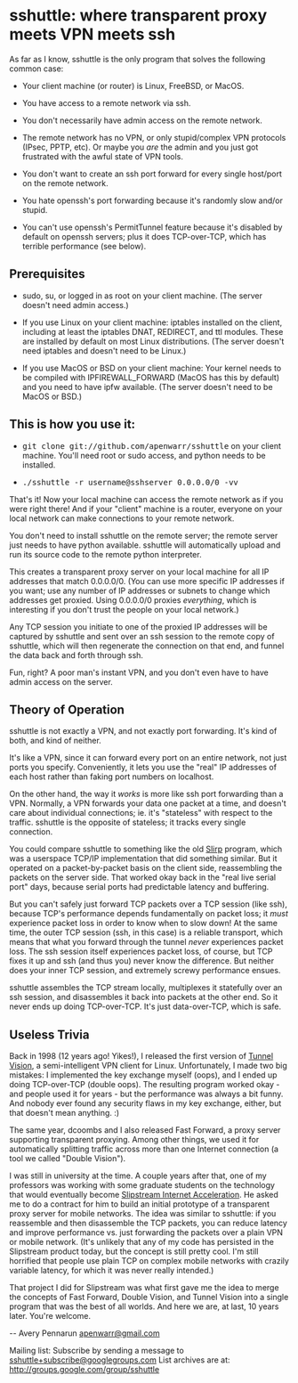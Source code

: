 sshuttle: where transparent proxy meets VPN meets ssh
=====================================================

As far as I know, sshuttle is the only program that solves the following
common case:

 - Your client machine (or router) is Linux, FreeBSD, or MacOS.

 - You have access to a remote network via ssh.

 - You don't necessarily have admin access on the remote network.

 - The remote network has no VPN, or only stupid/complex VPN
    protocols (IPsec, PPTP, etc). Or maybe you <i>are</i> the
    admin and you just got frustrated with the awful state of
    VPN tools.

 - You don't want to create an ssh port forward for every
    single host/port on the remote network.

 - You hate openssh's port forwarding because it's randomly
    slow and/or stupid.
 
 - You can't use openssh's PermitTunnel feature because
    it's disabled by default on openssh servers; plus it does
    TCP-over-TCP, which has terrible performance (see below).
    

Prerequisites
-------------

 - sudo, su, or logged in as root on your client machine.
   (The server doesn't need admin access.)
   
 - If you use Linux on your client machine:
   iptables installed on the client, including at
   least the iptables DNAT, REDIRECT, and ttl modules. 
   These are installed by default on most Linux distributions. 
   (The server doesn't need iptables and doesn't need to be
   Linux.)
   
 - If you use MacOS or BSD on your client machine:
   Your kernel needs to be compiled with IPFIREWALL_FORWARD
   (MacOS has this by default) and you need to have ipfw
   available. (The server doesn't need to be MacOS or BSD.)


This is how you use it:
-----------------------

 - <tt>git clone git://github.com/apenwarr/sshuttle</tt>
    on your client machine. You'll need root or sudo
    access, and python needs to be installed.

 - <tt>./sshuttle -r username@sshserver 0.0.0.0/0 -vv</tt>

That's it!  Now your local machine can access the remote network as if you
were right there!  And if your "client" machine is a router, everyone on
your local network can make connections to your remote network.

You don't need to install sshuttle on the remote server;
the remote server just needs to have python available. 
sshuttle will automatically upload and run its source code
to the remote python interpreter.

This creates a transparent proxy server on your local machine for all IP
addresses that match 0.0.0.0/0.  (You can use more specific IP addresses if
you want; use any number of IP addresses or subnets to change which
addresses get proxied.  Using 0.0.0.0/0 proxies <i>everything</i>, which is
interesting if you don't trust the people on your local network.)

Any TCP session you initiate to one of the proxied IP addresses will be
captured by sshuttle and sent over an ssh session to the remote copy of
sshuttle, which will then regenerate the connection on that end, and funnel
the data back and forth through ssh.

Fun, right?  A poor man's instant VPN, and you don't even have to have
admin access on the server.


Theory of Operation
-------------------

sshuttle is not exactly a VPN, and not exactly port forwarding.  It's kind
of both, and kind of neither.

It's like a VPN, since it can forward every port on an entire network, not
just ports you specify.  Conveniently, it lets you use the "real" IP
addresses of each host rather than faking port numbers on localhost.

On the other hand, the way it *works* is more like ssh port forwarding than
a VPN.  Normally, a VPN forwards your data one packet at a time, and
doesn't care about individual connections; ie. it's "stateless" with respect
to the traffic.  sshuttle is the opposite of stateless; it tracks every
single connection.

You could compare sshuttle to something like the old <a
href="http://en.wikipedia.org/wiki/Slirp">Slirp</a> program, which was a
userspace TCP/IP implementation that did something similar.  But it
operated on a packet-by-packet basis on the client side, reassembling the
packets on the server side.  That worked okay back in the "real live serial
port" days, because serial ports had predictable latency and buffering.

But you can't safely just forward TCP packets over a TCP session (like ssh),
because TCP's performance depends fundamentally on packet loss; it
<i>must</i> experience packet loss in order to know when to slow down!  At
the same time, the outer TCP session (ssh, in this case) is a reliable
transport, which means that what you forward through the tunnel <i>never</i>
experiences packet loss.  The ssh session itself experiences packet loss, of
course, but TCP fixes it up and ssh (and thus you) never know the
difference.  But neither does your inner TCP session, and extremely screwy
performance ensues.

sshuttle assembles the TCP stream locally, multiplexes it statefully over
an ssh session, and disassembles it back into packets at the other end.  So
it never ends up doing TCP-over-TCP.  It's just data-over-TCP, which is
safe.


Useless Trivia
--------------

Back in 1998 (12 years ago!  Yikes!), I released the first version of <a
href="http://alumnit.ca/wiki/?TunnelVisionReadMe">Tunnel Vision</a>, a
semi-intelligent VPN client for Linux.  Unfortunately, I made two big mistakes: 
I implemented the key exchange myself (oops), and I ended up doing
TCP-over-TCP (double oops).  The resulting program worked okay - and people
used it for years - but the performance was always a bit funny.  And nobody
ever found any security flaws in my key exchange, either, but that doesn't
mean anything. :)

The same year, dcoombs and I also released Fast Forward, a proxy server
supporting transparent proxying.  Among other things, we used it for
automatically splitting traffic across more than one Internet connection (a
tool we called "Double Vision").

I was still in university at the time.  A couple years after that, one of my
professors was working with some graduate students on the technology that
would eventually become <a href="http://www.slipstream.com/">Slipstream
Internet Acceleration</a>.  He asked me to do a contract for him to build an
initial prototype of a transparent proxy server for mobile networks.  The
idea was similar to sshuttle: if you reassemble and then disassemble the TCP
packets, you can reduce latency and improve performance vs.  just forwarding
the packets over a plain VPN or mobile network.  (It's unlikely that any of
my code has persisted in the Slipstream product today, but the concept is
still pretty cool.  I'm still horrified that people use plain TCP on
complex mobile networks with crazily variable latency, for which it was
never really intended.)

That project I did for Slipstream was what first gave me the idea to merge
the concepts of Fast Forward, Double Vision, and Tunnel Vision into a single
program that was the best of all worlds.  And here we are, at last, 10 years
later.  You're welcome.

--
Avery Pennarun <apenwarr@gmail.com>

Mailing list:
   Subscribe by sending a message to <sshuttle+subscribe@googlegroups.com>
   List archives are at: http://groups.google.com/group/sshuttle
